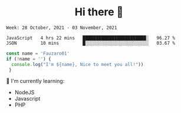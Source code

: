 <h1  align='center'> Hi there 👋 </h1>

<p align='center'> </p>

<!--START_SECTION:waka-->
```text
Week: 28 October, 2021 - 03 November, 2021

JavaScript   4 hrs 22 mins   ████████████████████████░   96.27 % 
JSON         10 mins         █░░░░░░░░░░░░░░░░░░░░░░░░   03.67 % 
```
<!--END_SECTION:waka-->

```javascript
const name = 'Fauzaro01'
if (!name = '') {
  console.log("I'm ${name}, Nice to meet you all!"))
 }
```

:page_with_curl: I'm currently learning:
- NodeJS
- Javascript
- PHP

